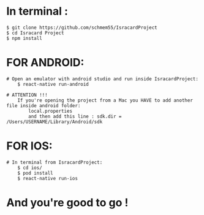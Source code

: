 # In terminal :
    $ git clone https://github.com/schmem55/IsracardProject
    $ cd Isracard Project
    $ npm install

# FOR ANDROID:
    # Open an emulator with android studio and run inside IsracardProject:
        $ react-native run-android
        
    # ATTENTION !!!
        If you're opening the project from a Mac you HAVE to add another file inside android folder:
            local.properties
            and then add this line : sdk.dir = /Users/USERNAME/Library/Android/sdk

# FOR IOS:
    # In terminal from IsracardProject:
        $ cd ios/
        $ pod install
        $ react-native run-ios


# And you're good to go !



